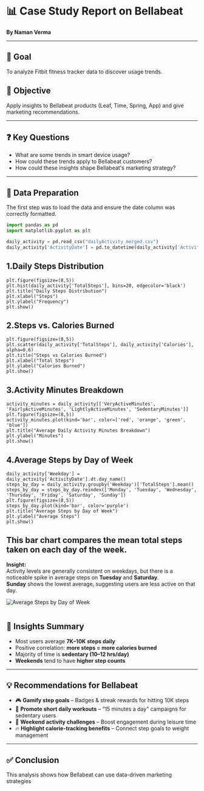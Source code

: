 # 📊 Case Study Report on Bellabeat  
**By Naman Verma**

---

## 🎯 Goal  
To analyze Fitbit fitness tracker data to discover usage trends.

## 🧭 Objective  
Apply insights to Bellabeat products (Leaf, Time, Spring, App) and give marketing recommendations.

---

## ❓ Key Questions  
- What are some trends in smart device usage?  
- How could these trends apply to Bellabeat customers?  
- How could these insights shape Bellabeat's marketing strategy?

---

## 🧹 Data Preparation  
The first step was to load the data and ensure the date column was correctly formatted.

```python
import pandas as pd
import matplotlib.pyplot as plt

daily_activity = pd.read_csv("dailyActivity_merged.csv")
daily_activity['ActivityDate'] = pd.to_datetime(daily_activity['ActivityDate'])

```

## 1.Daily Steps Distribution
```
plt.figure(figsize=(8,5))
plt.hist(daily_activity['TotalSteps'], bins=20, edgecolor='black')
plt.title("Daily Steps Distribution")
plt.xlabel("Steps")
plt.ylabel("Frequency")
plt.show()
```
## 2.Steps vs. Calories Burned
```
plt.figure(figsize=(8,5))
plt.scatter(daily_activity['TotalSteps'], daily_activity['Calories'], alpha=0.6)
plt.title("Steps vs Calories Burned")
plt.xlabel("Total Steps")
plt.ylabel("Calories Burned")
plt.show()
```
## 3.Activity Minutes Breakdown
```
activity_minutes = daily_activity[['VeryActiveMinutes', 'FairlyActiveMinutes', 'LightlyActiveMinutes', 'SedentaryMinutes']]
plt.figure(figsize=(8,5))
activity_minutes.plot(kind='bar', color=['red', 'orange', 'green', 'blue'])
plt.title("Average Daily Activity Minutes Breakdown")
plt.ylabel("Minutes")
plt.show()
```


## 4.Average Steps by Day of Week
```
daily_activity['Weekday'] = daily_activity['ActivityDate'].dt.day_name()
steps_by_day = daily_activity.groupby('Weekday')['TotalSteps'].mean()
steps_by_day = steps_by_day.reindex(['Monday', 'Tuesday', 'Wednesday', 'Thursday', 'Friday', 'Saturday', 'Sunday'])
plt.figure(figsize=(8,5))
steps_by_day.plot(kind='bar', color='purple')
plt.title("Average Steps by Day of Week")
plt.ylabel("Average Steps")
plt.show()

```

## This bar chart compares the mean total steps taken on each day of the week.

**Insight:**  
Activity levels are generally consistent on weekdays, but there is a noticeable spike in average steps on **Tuesday** and **Saturday**.  
**Sunday** shows the lowest average, suggesting users are less active on that day.

![Average Steps by Day of Week](images/steps_vs_caloriesburned.png)
```

```
## 🧠 Insights Summary

- Most users average **7K–10K steps daily**
- Positive correlation: **more steps = more calories burned**
- Majority of time is **sedentary (10–12 hrs/day)**
- **Weekends** tend to have **higher step counts**

---

## 💡 Recommendations for Bellabeat

- 🎮 **Gamify step goals** – Badges & streak rewards for hitting 10K steps
- 🧘 **Promote short daily workouts** – “15 minutes a day” campaigns for sedentary users
- 📆 **Weekend activity challenges** – Boost engagement during leisure time
- 🔥 **Highlight calorie-tracking benefits** – Connect step goals to weight management

---

## ✅ Conclusion

This analysis shows how Bellabeat can use data-driven marketing strategies


